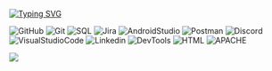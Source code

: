 
[![Typing SVG](https://readme-typing-svg.demolab.com?font=Sedgwick+Ave&pause=1000&color=FF0000&width=435&lines=Be+welcome+my+friend;My+name+is+Ihor;I+am+a+junior+QA+tester;And+here+I+will+post+my+HW;See+you++good+luck+to+you)](https://git.io/typing-svg)



![GitHub](https://img.shields.io/badge/-GitHub-090909?style=for-the-badge&logo=GitHub)
![Git](https://img.shields.io/badge/-Git-090909?style=for-the-badge&logo=Git)
![SQL](https://img.shields.io/badge/-Sql-090909?style=for-the-badge&logo=mysql)
![Jira](https://img.shields.io/badge/-Jira-090909?style=for-the-badge&logo=Jira&logoColor=850909)
![AndroidStudio](https://img.shields.io/badge/-Androidstudio-090909?style=for-the-badge&logo=Androidstudio)
![Postman](https://img.shields.io/badge/-Postman-090909?style=for-the-badge&logo=Postman)
![Discord](https://img.shields.io/badge/-Discord-090909?style=for-the-badge&logo=Discord)
![VisualStudioCode](https://img.shields.io/badge/-VisualStudioCode-090909?style=for-the-badge&logo=VisualStudioCode&logoColor=34c3eb)
![Linkedin](https://img.shields.io/badge/-Linkedin-090909?style=for-the-badge&logo=Linkedin&logoColor=0377fc)
![DevTools](https://img.shields.io/badge/-ChromeDevTools-black?style=for-the-badge&logo=Google&logoColor=05f229)
![HTML](https://img.shields.io/badge/-HTML-black?style=for-the-badge&logo=HTML5&logoColor=red)
![APACHE](https://img.shields.io/badge/-apache-black?style=for-the-badge&logo=apache&logoColor=red)

![](https://komarev.com/ghpvc/?username=IhorHard&color=red&=for-the-badge)


